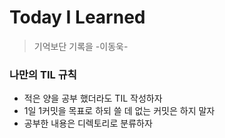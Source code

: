 # Today I Learned
> 기억보단 기록을 -이동욱-

### 나만의 TIL 규칙
- 적은 양을 공부 했더라도 TIL 작성하자
- 1일 1커밋을 목표로 하되 쓸 데 없는 커밋은 하지 말자
- 공부한 내용은 디렉토리로 분류하자

